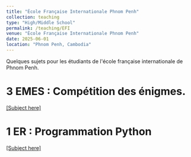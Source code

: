 ```yaml
---
title: "École Française Internationale Phnom Penh"
collection: teaching
type: "High/Middle School"
permalink: /teaching/EFI
venue: "École Française Internationale Phnom Penh"
date: 2025-06-01
location: "Phnom Penh, Cambodia"
---
```

Quelques sujets pour les étudiants de l'école française internationale de Phnom Penh.

3 EMES : Compétition des énigmes.
======


[[Subject here]](http://ronan-dupont.github.io/files/teaching/enigmes_3E_EFI_2025.pdf)


1 ER : Programmation Python
======

[[Subject here]](http://ronan-dupont.github.io/files/teaching/EFI_Python_TP1.pdf)
